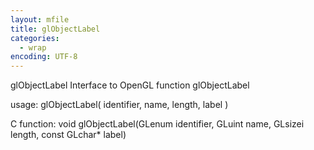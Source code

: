```yaml
---
layout: mfile
title: glObjectLabel
categories:
  - wrap
encoding: UTF-8
---
```


glObjectLabel  Interface to OpenGL function glObjectLabel

usage:  glObjectLabel( identifier, name, length, label )

C function:  void glObjectLabel(GLenum identifier, GLuint name, GLsizei length, const GLchar\* label)